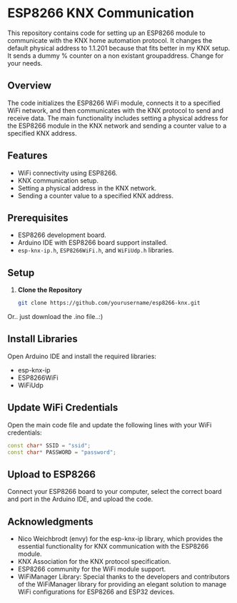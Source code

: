 # ESP8266 KNX Communication

This repository contains code for setting up an ESP8266 module to communicate with the KNX home automation protocol.
It changes the default physical address to 1.1.201 because that fits better in my KNX setup.
It sends a dummy % counter on a non existant groupaddress. Change for your needs.

## Overview

The code initializes the ESP8266 WiFi module, connects it to a specified WiFi network, and then communicates with the KNX protocol to send and receive data. The main functionality includes setting a physical address for the ESP8266 module in the KNX network and sending a counter value to a specified KNX address.

## Features

- WiFi connectivity using ESP8266.
- KNX communication setup.
- Setting a physical address in the KNX network.
- Sending a counter value to a specified KNX address.

## Prerequisites

- ESP8266 development board.
- Arduino IDE with ESP8266 board support installed.
- `esp-knx-ip.h`, `ESP8266WiFi.h`, and `WiFiUdp.h` libraries.

## Setup

1. **Clone the Repository**
   
   ```bash
   git clone https://github.com/yourusername/esp8266-knx.git
   ```

Or.. just download the .ino file..:)

## Install Libraries
Open Arduino IDE and install the required libraries:
- esp-knx-ip
- ESP8266WiFi
- WiFiUdp

## Update WiFi Credentials
Open the main code file and update the following lines with your WiFi credentials:

```cpp
const char* SSID = "ssid";
const char* PASSWORD = "password";
```

## Upload to ESP8266
Connect your ESP8266 board to your computer, select the correct board and port in the Arduino IDE, and upload the code.

## Acknowledgments

- Nico Weichbrodt (envy) for the esp-knx-ip library, which provides the essential functionality for KNX communication with the ESP8266 module.
- KNX Association for the KNX protocol specification.
- ESP8266 community for the WiFi module support.
- WiFiManager Library: Special thanks to the developers and contributors of the WiFiManager library for providing an elegant solution to manage WiFi configurations for ESP8266 and ESP32 devices.
